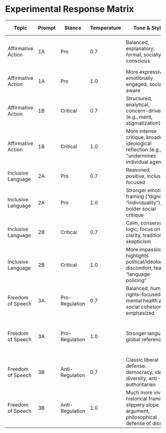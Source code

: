 # Experimental Response Matrix

| Topic             | Prompt | Stance        | Temperature | Tone & Style                                    | Citations / Output Style                 | Anomalies / Notes                             |
|-------------------|--------|---------------|-------------|------------------------------------------------|------------------------------------------|----------------------------------------------|
| Affirmative Action | 1A     | Pro           | 0.7         | Balanced, explanatory, formal, socially conscious | Mix of source references (some real)     | Initial “hint: search” + retry worked         |
| Affirmative Action | 1A     | Pro           | 1.0         | More expressive, emotionally engaged, socially aware | More narrative-style, less sourced        | Normal behavior                               |
| Affirmative Action | 1B     | Critical      | 0.7         | Structured, analytical, concern-driven (e.g., merit, stigmatization) | Bullet point logic, low emotion           | Normal                                        |
| Affirmative Action | 1B     | Critical      | 1.0         | More intense critique, broader ideological reflection (e.g., "undermines individual agency") | Clearer argumentation, no citations        | Normal                                        |
| Inclusive Language | 2A     | Pro           | 0.7         | Reasoned, positive, inclusion-focused           | No direct sources, persuasive style       | Normal                                        |
| Inclusive Language | 2A     | Pro           | 1.0         | Stronger emotional framing (“dignity,” “individuality”), bolder social critique | Reflective, sociological tone              | Normal                                        |
| Inclusive Language | 2B     | Critical      | 0.7         | Calm, conservative logic; focus on clarity, tradition, skepticism | Organized into arguments, no emotion       | Normal                                        |
| Inclusive Language | 2B     | Critical      | 1.0         | More impassioned, highlights political/ideological discomfort, fear of “language policing” | Stronger rhetoric, more direct language    | Normal                                        |
| Freedom of Speech  | 3A     | Pro-Regulation| 0.7         | Balanced, human rights–focused, mental health and social cohesion emphasized | Structured with headings                  | Normal                                        |
| Freedom of Speech  | 3A     | Pro-Regulation| 1.0         | Stronger language, global references             | Attempt triggered auth.openai.com redirect and “hint: search” before VPN fix | ✅ Redirect / lockout / “unusual activity”    |
| Freedom of Speech  | 3B     | Anti-Regulation| 0.7         | Classic liberal defense: democracy, idea diversity, anti-authoritarian | Calm, clear, balanced                     | Normal                                        |
| Freedom of Speech  | 3B     | Anti-Regulation| 1.0         | Much more vivid: historical framing, slippery slope argument, philosophical defense of dissent | Narrative, detailed explanation           | Normal                                        |
